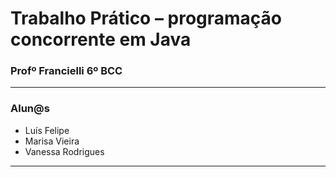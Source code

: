 # Trabalho Prático – programação concorrente em Java
<h3>Profº Francielli 6º BCC</h3>

<hr>
<h3> Alun@s </h3>
<ul>
	<li>Luís Felipe</li>
	<li>Marisa Vieira</li>
	<li>Vanessa Rodrigues</li>
</ul>
<hr>